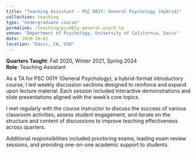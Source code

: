 ```yaml
---
title: "Teaching Assistant – PSC 001Y: General Psychology (Hybrid)"
collection: teaching
type: "Undergraduate course"
permalink: /teaching/psc001y-general-psych-ta
venue: "Department of Psychology, University of California, Davis"
date: 2020-10-01
location: "Davis, CA, USA"
---
```


**Quarters Taught**: Fall 2020, Winter 2021, Spring 2024  
**Role**: Teaching Assistant

As a TA for PSC 001Y (General Psychology), a hybrid-format introductory course, I led weekly discussion sections designed to reinforce and expand upon lecture material. Each session included interactive demonstrations and slide presentations aligned with the week’s core topics.

I met regularly with the course instructor to discuss the success of various classroom activities, assess student engagement, and iterate on the structure and content of discussions to improve teaching effectiveness across quarters.

Additional responsibilities included proctoring exams, leading exam review sessions, and providing one-on-one academic support to students.
